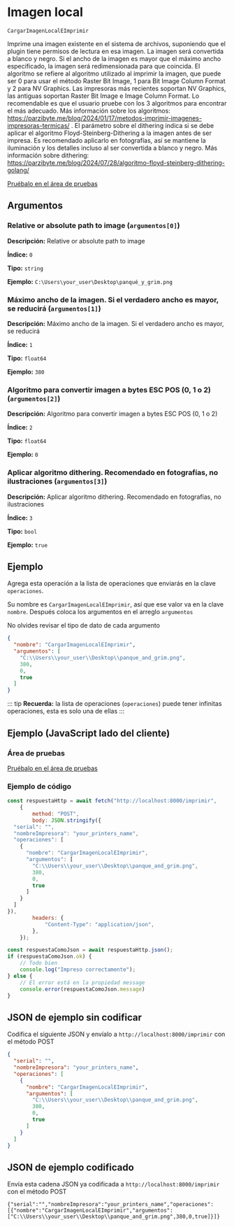 # Imagen local

`CargarImagenLocalEImprimir`

Imprime una imagen existente en el sistema de archivos, suponiendo que el plugin tiene permisos de lectura en esa imagen. La imagen será convertida a blanco y negro. Si el ancho de la imagen es mayor que el máximo ancho especificado, la imagen será redimensionada para que coincida. El algoritmo se refiere al algoritmo utilizado al imprimir la imagen, que puede ser 0 para usar el método Raster Bit Image, 1 para Bit Image Column Format y 2 para NV Graphics. Las impresoras más recientes soportan NV Graphics, las antiguas soportan Raster Bit Image e Image Column Format. Lo recomendable es que el usuario pruebe con los 3 algoritmos para encontrar el más adecuado. Más información sobre los algoritmos: https://parzibyte.me/blog/2024/01/17/metodos-imprimir-imagenes-impresoras-termicas/ . El parámetro sobre el dithering indica si se debe aplicar el algoritmo Floyd-Steinberg-Dithering a la imagen antes de ser impresa. Es recomendado aplicarlo en fotografías, así se mantiene la iluminación y los detalles incluso al ser convertida a blanco y negro. Más información sobre dithering: https://parzibyte.me/blog/2024/07/28/algoritmo-floyd-steinberg-dithering-golang/


[Pruébalo en el área de pruebas](../playground.md?operacion=CargarImagenLocalEImprimir)

<Playground nombreOperacion="CargarImagenLocalEImprimir"/>

## Argumentos
### Relative or absolute path to image (`argumentos[0]`)



**Descripción:** Relative or absolute path to image

**Índice:** `0`

**Tipo:** `string`

**Ejemplo:** `C:\Users\your_user\Desktop\panqué_y_grim.png`

### Máximo ancho de la imagen. Si el verdadero ancho es mayor, se reducirá (`argumentos[1]`)



**Descripción:** Máximo ancho de la imagen. Si el verdadero ancho es mayor, se reducirá

**Índice:** `1`

**Tipo:** `float64`

**Ejemplo:** `380`

### Algoritmo para convertir imagen a bytes ESC POS (0, 1 o 2) (`argumentos[2]`)



**Descripción:** Algoritmo para convertir imagen a bytes ESC POS (0, 1 o 2)

**Índice:** `2`

**Tipo:** `float64`

**Ejemplo:** `0`

### Aplicar algoritmo dithering. Recomendado en fotografías, no ilustraciones (`argumentos[3]`)



**Descripción:** Aplicar algoritmo dithering. Recomendado en fotografías, no ilustraciones

**Índice:** `3`

**Tipo:** `bool`

**Ejemplo:** `true`

## Ejemplo

Agrega esta operación a la lista de operaciones que enviarás en la clave `operaciones`.

Su nombre es `CargarImagenLocalEImprimir`, así que ese valor va en la clave `nombre`. Después coloca los argumentos en el arreglo `argumentos`

No olvides revisar el tipo de dato de cada argumento


```json
{
  "nombre": "CargarImagenLocalEImprimir",
  "argumentos": [
    "C:\\Users\\your_user\\Desktop\\panque_and_grim.png",
    380,
    0,
    true
  ]
}
```



::: tip
**Recuerda:** la lista de operaciones (`operaciones`) puede tener infinitas operaciones, esta es solo una de ellas
:::

## Ejemplo (JavaScript lado del cliente)

### Área de pruebas
[Pruébalo en el área de pruebas](../playground.md?operacion=CargarImagenLocalEImprimir)
<Playground nombreOperacion="CargarImagenLocalEImprimir"/>

### Ejemplo de código
```js
const respuestaHttp = await fetch("http://localhost:8000/imprimir",
    {
        method: "POST",
        body: JSON.stringify({
  "serial": "",
  "nombreImpresora": "your_printers_name",
  "operaciones": [
    {
      "nombre": "CargarImagenLocalEImprimir",
      "argumentos": [
        "C:\\Users\\your_user\\Desktop\\panque_and_grim.png",
        380,
        0,
        true
      ]
    }
  ]
}),
        headers: {
            "Content-Type": "application/json",
        },
    });

const respuestaComoJson = await respuestaHttp.json();
if (respuestaComoJson.ok) {
    // Todo bien
    console.log("Impreso correctamente");
} else {
    // El error está en la propiedad message
    console.error(respuestaComoJson.message)
}
```

## JSON de ejemplo sin codificar

Codifica el siguiente JSON y envíalo a `http://localhost:8000/imprimir` con el método POST

```json
{
  "serial": "",
  "nombreImpresora": "your_printers_name",
  "operaciones": [
    {
      "nombre": "CargarImagenLocalEImprimir",
      "argumentos": [
        "C:\\Users\\your_user\\Desktop\\panque_and_grim.png",
        380,
        0,
        true
      ]
    }
  ]
}
```

## JSON de ejemplo codificado

Envía esta cadena JSON ya codificada a `http://localhost:8000/imprimir` con el método POST

```
{"serial":"","nombreImpresora":"your_printers_name","operaciones":[{"nombre":"CargarImagenLocalEImprimir","argumentos":["C:\\Users\\your_user\\Desktop\\panque_and_grim.png",380,0,true]}]}
```
